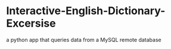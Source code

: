 # Interactive-English-Dictionary-Excersise
a python app that queries data from a MySQL remote database
